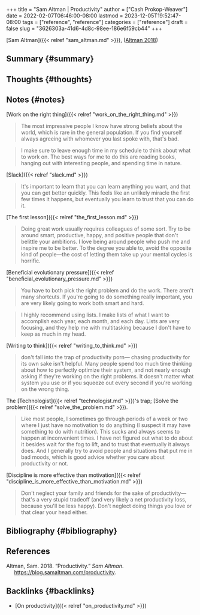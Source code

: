 +++
title = "Sam Altman | Productivity"
author = ["Cash Prokop-Weaver"]
date = 2022-02-07T06:46:00-08:00
lastmod = 2023-12-05T19:52:47-08:00
tags = ["reference", "reference"]
categories = ["reference"]
draft = false
slug = "3626303a-41d6-4d8c-98ee-186e6f59cb44"
+++

[Sam Altman]({{< relref "sam_altman.md" >}}), (<a href="#citeproc_bib_item_1">Altman 2018</a>)


## Summary {#summary}


## Thoughts {#thoughts}


## Notes {#notes}

[Work on the right thing]({{< relref "work_on_the_right_thing.md" >}})

> The most impressive people I know have strong beliefs about the world, which is rare in the general population. If you find yourself always agreeing with whomever you last spoke with, that's bad.

<!--quoteend-->

> I make sure to leave enough time in my schedule to think about what to work on. The best ways for me to do this are reading books, hanging out with interesting people, and spending time in nature.

[Slack]({{< relref "slack.md" >}})

> It's important to learn that you can learn anything you want, and that you can get better quickly. This feels like an unlikely miracle the first few times it happens, but eventually you learn to trust that you can do it.

[The first lesson]({{< relref "the_first_lesson.md" >}})

> Doing great work usually requires colleagues of some sort. Try to be around smart, productive, happy, and positive people that don't belittle your ambitions. I love being around people who push me and inspire me to be better. To the degree you able to, avoid the opposite kind of people—the cost of letting them take up your mental cycles is horrific.

[Beneficial evolutionary pressure]({{< relref "beneficial_evolutionary_pressure.md" >}})

> You have to both pick the right problem and do the work. There aren't many shortcuts. If you're going to do something really important, you are very likely going to work both smart and hard.

<!--quoteend-->

> I highly recommend using lists. I make lists of what I want to accomplish each year, each month, and each day. Lists are very focusing, and they help me with multitasking because I don't have to keep as much in my head.

[Writing to think]({{< relref "writing_to_think.md" >}})

> don't fall into the trap of productivity porn— chasing productivity for its own sake isn't helpful. Many people spend too much time thinking about how to perfectly optimize their system, and not nearly enough asking if they're working on the right problems. It doesn't matter what system you use or if you squeeze out every second if you're working on the wrong thing.

The [Technologist]({{< relref "technologist.md" >}})'s trap; [Solve the problem]({{< relref "solve_the_problem.md" >}}).

> Like most people, I sometimes go through periods of a week or two where I just have no motivation to do anything (I suspect it may have something to do with nutrition). This sucks and always seems to happen at inconvenient times. I have not figured out what to do about it besides wait for the fog to lift, and to trust that eventually it always does. And I generally try to avoid people and situations that put me in bad moods, which is good advice whether you care about productivity or not.

[Discipline is more effective than motivation]({{< relref "discipline_is_more_effective_than_motivation.md" >}})

> Don't neglect your family and friends for the sake of productivity—that's a very stupid tradeoff (and very likely a net productivity loss, because you'll be less happy). Don't neglect doing things you love or that clear your head either.


## Bibliography {#bibliography}

## References

<style>.csl-entry{text-indent: -1.5em; margin-left: 1.5em;}</style><div class="csl-bib-body">
  <div class="csl-entry"><a id="citeproc_bib_item_1"></a>Altman, Sam. 2018. “Productivity.” <i>Sam Altman</i>. <a href="https://blog.samaltman.com/productivity">https://blog.samaltman.com/productivity</a>.</div>
</div>


## Backlinks {#backlinks}

-   [On productivity]({{< relref "on_productivity.md" >}})
